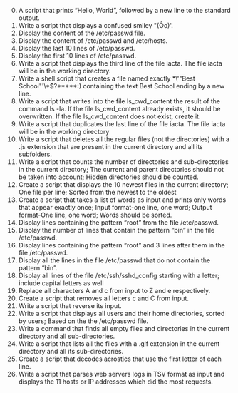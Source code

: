 0) A script that prints “Hello, World”, followed by a new line to the standard output.
1) Write a script that displays a confused smiley "(Ôo)'.
2) Display the content of the /etc/passwd file.
3) Display the content of /etc/passwd and /etc/hosts.
4) Display the last 10 lines of /etc/passwd.
5) Display the first 10 lines of /etc/passwd.
6) Write a script that displays the third line of the file iacta. The file iacta will be in the working directory.
7) Write a shell script that creates a file named exactly \*\\'"Best School"\'\\*$\?\*\*\*\*\*:) containing the text Best School ending by a new line.
8) Write a script that writes into the file ls_cwd_content the result of the command ls -la. If the file ls_cwd_content already exists, it should be overwritten. If the file ls_cwd_content does not exist, create it.
9) Write a script that duplicates the last line of the file iacta. The file iacta will be in the working directory
10) Write a script that deletes all the regular files (not the directories) with a .js extension that are present in the current directory and all its subfolders.
11) Write a script that counts the number of directories and sub-directories in the current directory; The current and parent directories should not be taken into account; Hidden directories should be counted.
12) Create a script that displays the 10 newest files in the current directory; One file per line; Sorted from the newest to the oldest
13) Create a script that takes a list of words as input and prints only words that appear exactly once; Input format-one line, one word; Output format-One line, one word; Words should be sorted.
14) Display lines containing the pattern “root” from the file /etc/passwd.
15) Display the number of lines that contain the pattern “bin” in the file /etc/passwd.
16) Display lines containing the pattern “root” and 3 lines after them in the file /etc/passwd.
17) Display all the lines in the file /etc/passwd that do not contain the pattern “bin”.
18) Display all lines of the file /etc/ssh/sshd_config starting with a letter; include capital letters as well
19) Replace all characters A and c from input to Z and e respectively.
20) Create a script that removes all letters c and C from input.
21) Write a script that reverse its input.
22) Write a script that displays all users and their home directories, sorted by users; Based on the the /etc/passwd file.
23) Write a command that finds all empty files and directories in the current directory and all sub-directories.
24) Write a script that lists all the files with a .gif extension in the current directory and all its sub-directories.
25) Create a script that decodes acrostics that use the first letter of each line. 
26) Write a script that parses web servers logs in TSV format as input and displays the 11 hosts or IP addresses which did the most requests.
